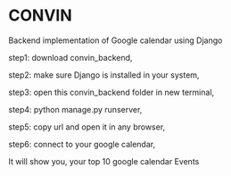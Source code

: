 # CONVIN
Backend implementation of Google calendar using Django


step1: download convin_backend, 

step2: make sure Django is installed in your system, 

step3: open this convin_backend folder in new terminal, 

step4: python manage.py runserver, 

step5: copy url and open it in any browser, 

step6: connect to your google calendar, 

It will show you, your top 10 google calendar Events
